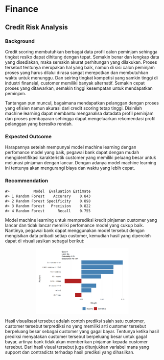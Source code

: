 # Finance



## Credit Risk Analysis 

### Background

Credit scoring membutuhkan berbagai data profil calon peminjam sehingga tingkat resiko dapat dihitung dengan tepat. Semakin benar dan lengkap data yang disediakan, maka semakin akurat perhitungan yang dilakukan. Proses tersebut tentunya merupakan hal yang baik, namun di sisi calon peminjam proses yang harus dilalui dirasa sangat merepotkan dan membutuhkan waktu untuk menunggu. Dan seiring tingkat kompetisi yang samkin tinggi di industri finansial, customer memiliki
banyak alternatif. Semakin cepat proses yang ditawarkan, semakin tinggi kesempatan untuk mendapatkan peminjam.

Tantangan pun muncul, bagaimana mendapatkan pelanggan dengan proses yang efisien namun akurasi dari credit scoring tetap tinggi. Disinilah machine learning dapat membantu menganalisa datadata profil peminjam dan proses pembayaran sehingga dapat mengeluarkan rekomendasi profil pelanggan yang beresiko rendah.

### Expected Outcome

Harapannya setelah mempunyai model machine learning dengan perfomance model yang baik, pegawai bank dapat dengan mudah mengidentifikasi karakteristik customer yang memiliki peluang besar untuk melunasi pinjaman dengan lancar. Dengan adanya model machine learning ini tentunya akan mengurangi biaya dan waktu yang lebih cepat.

### Recommendation


```
#>           Model  Evaluation Estimate
#> 1 Random Forest    Accurary    0.843
#> 2 Random Forest Specificity    0.898
#> 3 Random Forest   Precision    0.822
#> 4 Random Forest      Recall    0.755
```


Model machine learning untuk memprediksi kredit pinjaman customer yang lancar dan tidak lancar memiliki perfomance model yang cukup baik. Nantinya, pegawai bank dapat menggunakan model tersebut dengan mengisikan data pribadi setiap customer, kemudian hasil yang diperoleh dapat di visualisasikan sebagai berikut:


<img src="assets/02-finance/lime.png" width="60%" style="display: block; margin: auto;" />


Hasil visualisasi tersebut adalah contoh prediksi salah satu customer, customer tersebut terprediksi no yang memiliki arti customer tersebut berpeluang besar sebagai customer yang gagal bayar. Tentunya ketika hasil prediksi menyatakan customer tersebut berpeluang besar untuk gagal bayar, artinya bank tidak akan memberikan pinjaman kepada customer tersebut. Dari hasil visual tersebut juga ditunjukkan variabel mana yang support dan contradicts terhadap hasil prediksi yang dihasilkan.
